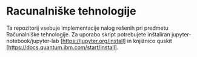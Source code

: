 # Racunalniške tehnologije

Ta repozitorij vsebuje implementacije nalog rešenih pri predmetu Računalniške tehnologije.
Za uporabo skript potrebujete inštaliran jupyter-notebook/jupyter-lab [https://jupyter.org/install] in 
knjižnico quskit [https://docs.quantum.ibm.com/start/install].
